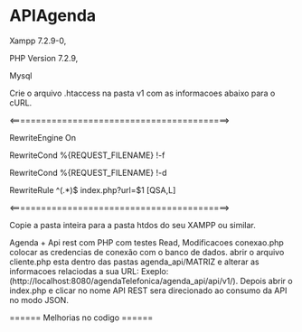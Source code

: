 # APIAgenda

Xampp 7.2.9-0, 

PHP Version 7.2.9, 

Mysql

Crie o arquivo .htaccess na pasta v1 com as informacoes abaixo para o cURL.

<==========================================>

RewriteEngine On

RewriteCond %{REQUEST_FILENAME} !-f

RewriteCond %{REQUEST_FILENAME} !-d

RewriteRule ^(.*)$ index.php?url=$1 [QSA,L]

<==========================================>


Copie a pasta inteira para a pasta htdos do seu XAMPP ou similar.

Agenda + Api rest com PHP com testes Read, Modificacoes conexao.php colocar as credencias de conexão com o banco de dados. abrir o arquivo cliente.php esta dentro das pastas agenda_api/MATRIZ e alterar as informacoes relaciodas a sua URL: Exeplo: (http://localhost:8080/agendaTelefonica/agenda_api/api/v1/).  Depois abrir o index.php e clicar no nome API REST sera direcionado ao consumo da API no modo JSON.

====== Melhorias no codigo ======

